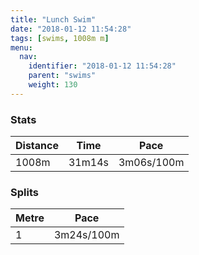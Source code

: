 ```yaml
---
title: "Lunch Swim"
date: "2018-01-12 11:54:28"
tags: [swims, 1008m m]
menu:
  nav:
    identifier: "2018-01-12 11:54:28"
    parent: "swims"
    weight: 130
---
```


### Stats

| Distance | Time | Pace |
|----------|------|------|
|1008m|31m14s|3m06s/100m|

### Splits

| Metre | Pace |
|------|------|
|1|3m24s/100m|
